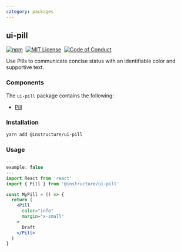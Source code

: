 ```yaml
---
category: packages
---
```


## ui-pill

[![npm][npm]][npm-url]&nbsp;
[![MIT License][license-badge]][license]&nbsp;
[![Code of Conduct][coc-badge]][coc]

Use Pills to communicate concise status with an identifiable color and supportive text.

### Components

The `ui-pill` package contains the following:

- [Pill](#Pill)

### Installation

```sh
yarn add @instructure/ui-pill
```

### Usage

```jsx
---
example: false
---
import React from 'react'
import { Pill } from '@instructure/ui-pill'

const MyPill = () => {
  return (
    <Pill
      color="info"
      margin="x-small"
    >
      Draft
    </Pill>
  )
}
```

[npm]: https://img.shields.io/npm/v/@instructure/ui-pill.svg
[npm-url]: https://npmjs.com/package/@instructure/ui-pill
[license-badge]: https://img.shields.io/npm/l/instructure-ui.svg?style=flat-square
[license]: https://github.com/instructure/instructure-ui/blob/master/LICENSE
[coc-badge]: https://img.shields.io/badge/code%20of-conduct-ff69b4.svg?style=flat-square
[coc]: https://github.com/instructure/instructure-ui/blob/master/CODE_OF_CONDUCT.md
